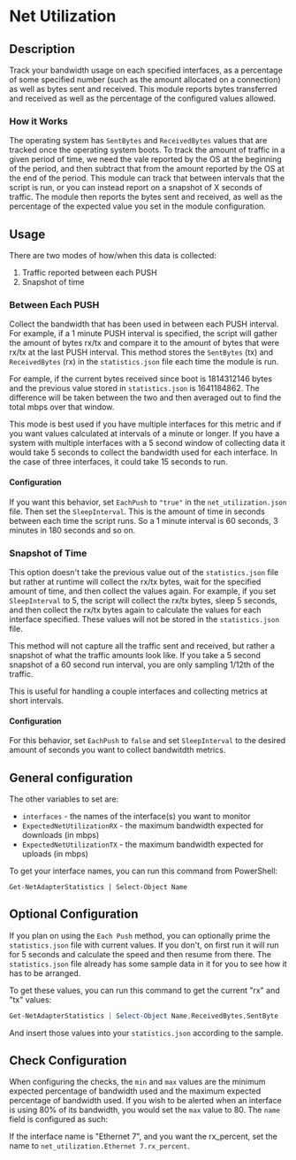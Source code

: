 # Net Utilization

## Description

Track your bandwidth usage on each specified interfaces, as a percentage of some
specified number (such as the amount allocated on a connection) as well as bytes
sent and received. This module reports bytes transferred and received as
well as the percentage of the configured values allowed.

### How it Works

The operating system has `SentBytes` and `ReceivedBytes` values that are tracked
once the operating system boots. To track the amount of traffic in a given
period of time, we need the vale reported by the OS at the beginning of the
period, and then subtract that from the amount reported by the OS at the end of
the period. This module can track that between intervals that the script is run,
or you can instead report on a snapshot of X seconds of traffic. The module then
reports the bytes sent and received, as well as the percentage of the expected
value you set in the module configuration. 

## Usage

There are two modes of how/when this data is collected:

1. Traffic reported between each PUSH 
2. Snapshot of time

### Between Each PUSH

Collect the bandwidth that has been used in between each PUSH interval.
For example, if a 1 minute PUSH interval is specified, the script will gather
the amount of bytes rx/tx and compare it to the amount of bytes that were rx/tx
at the last PUSH interval. This method stores the `SentBytes` (tx) and
`ReceivedBytes` (rx) in the `statistics.json` file each time the module is run. 

For eample, if the current bytes received since boot is 1814312146 bytes and
the previous value stored in `statistics.json` is 1641184862.
The difference will be taken between the two and then averaged out to find the
total mbps over that window. 

This mode is best used if you have multiple interfaces for this metric and if
you want values calculated at intervals of a minute or longer. If you have a
system with multiple interfaces with a 5 second window of collecting data it
would take 5 seconds to collect the bandwidth used for each interface. In the
case of three interfaces, it could take 15 seconds to run. 

#### Configuration

If you want this behavior, set `EachPush` to `"true"` in the
`net_utilization.json` file. Then set the `SleepInterval`. This is the amount of time in
seconds between each time the script runs. So a 1 minute interval is 60 seconds, 3
minutes in 180 seconds and so on.

### Snapshot of Time

This option doesn't take the previous value out of the `statistics.json` file
but rather at runtime will collect the rx/tx bytes, wait for the specified
amount of time, and then collect the values again. For example, if you set
`SleepInterval` to 5, the script will collect the rx/tx bytes, sleep 5 seconds,
and then collect the rx/tx bytes again to calculate the values for each
interface specified. These values will not be stored in the `statistics.json` file.

This method will not capture all the traffic sent and received, but rather a
snapshot of what the traffic amounts look like. If you take a 5 second snapshot
of a 60 second run interval, you are only sampling 1/12th of the traffic.

This is useful for handling a couple interfaces and collecting metrics at short
intervals.

#### Configuration

For this behavior, set `EachPush` to `false` and set `SleepInterval` to the
desired amount of seconds you want to collect bandwitdth metrics.

## General configuration

The other variables to set are:

* `interfaces` - the names of the interface(s) you want to monitor
* `ExpectedNetUtilizationRX` - the maximum bandwidth expected for downloads
  (in mbps)
* `ExpectedNetUtilizationTX` - the maximum bandwidth expected for uploads (in
  mbps)
  
To get your interface names, you can run this command from PowerShell:

`Get-NetAdapterStatistics | Select-Object Name`

## Optional Configuration
  
If you plan on using the `Each Push` method, you can optionally prime the
`statistics.json` file with current values. If you don't, on first run it will
run for 5 seconds and calculate the speed and then resume from there. The
`statistics.json` file already has some sample data in it for you to see how it
has to be arranged.

To get these values, you can run this command to get the current "rx" and "tx" values:

``` powershell
Get-NetAdapterStatistics | Select-Object Name,ReceivedBytes,SentByte
```

And insert those values into your `statistics.json` according to the sample.


## Check Configuration

When configuring the checks, the `min` and `max` values are the minimum expected
percentage of bandwidth used and the maximum expected percentage of bandwidth
used. If you wish to be alerted when an interface is using 80% of its bandwidth,
you would set the `max` value to 80. The `name` field is configured as such:

If the interface name is "Ethernet 7", and you want the rx_percent, set the name
to `net_utilization.Ethernet 7.rx_percent`.
